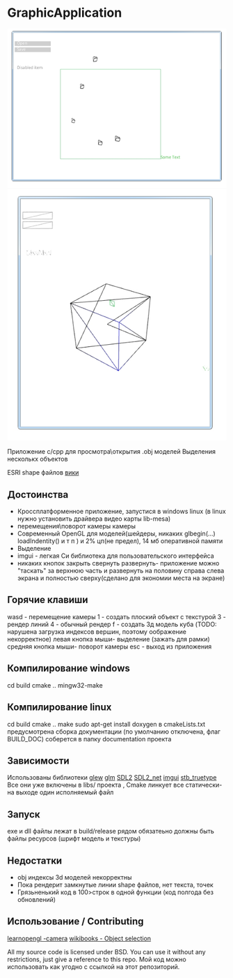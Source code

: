 # GraphicApplication 
	
![выделение нескольких объектов](/images/1.jpg)
![рендер линий](/images/2.jpg)

Приложение c/cpp для просмотра\открытия .obj моделей
Выделения несколькх объектов 

ESRI shape файлов 
[вики](https://ru.wikipedia.org/wiki/Shapefile)


Достоинства 
--------

* Кроссплатформенное приложение, запустися в windows linux (в linux нужно установить драйвера видео карты lib-mesa)
* перемещения\поворот камеры камеры 
* Современный OpenGL для моделей(шейдеры, никаких glbegin(...) loadIndentity() и т п )  и 2% цп(не предел), 14 мб оперативной памяти
* Выделение
* imgui - легкая Си библиотека для пользовательского интерфейса
* никаких кнопок закрыть свернуть развернуть- приложение можно "таскать" за верхнюю часть и развернуть на половину справа слева экрана и полностью сверху(сделано для экономии места на экране)

Горячие клавиши
---------
wasd - перемещение камеры
1 - создать плоский объект с текстурой
3 - рендер линий
4 - обычный рендер
f - создать 3д модель куба (TODO: нарушена загрузка индексов вершин, поэтому оображение некорректное)
левая кнопка мыши- выделение (зажать для рамки)
средняя кнопка мыши- поворот камеры
esc - выход из приложения

Компилирование windows
---------
cd build
cmake ..
mingw32-make 

Компилирование linux
---------
cd build
cmake ..
make 
sudo apt-get install doxygen
в cmakeLists.txt предусмотрена сборка документации (по умолчанию отключена, флаг BUILD_DOC)
соберется в папку documentation проекта

Зависимости
---------
Использованы библиотеки
[glew](http://glew.sourceforge.net/) 
[glm](https://glm.g-truc.net/0.9.8/index.html) 
[SDL2](https://www.libsdl.org/index.php) 
[SDL2_net](https://www.libsdl.org/projects/SDL_net) 
[imgui](https://github.com/recastnavigation/recastnavigation/blob/master/RecastDemo/Include/imgui.h)
[stb_truetype](https://github.com/nothings/stb/blob/master/stb_truetype.h)
Все они уже включены в libs/ проекта , Cmake линкует все статически- на выходе один исполняемый файл 


Запуск
-------
exe и dll файлы лежат в build/release
рядом обязатеьно должны быть файлы ресурсов (шрифт модель и текстуры)

Недостатки 
-------
* obj индексы 3d моделей некорректны
* Пока рендерит замкнутые линии shape файлов, нет текста, точек
* Грязьненький код в 100>строк в одной функции (код полгода без обновлений)

Использование / Contributing 
--------------------
[learnopengl -camera]( https://learnopengl.com/Getting-started/Camera) 
[wikibooks - Object selection](https://en.wikibooks.org/wiki/OpenGL_Programming/Object_selection) 

 
All my source code is licensed under BSD. You can use it without any restrictions, just give a reference to this repo.
Мой код можно использовать как угодно с ссылкой на этот репозиторий.